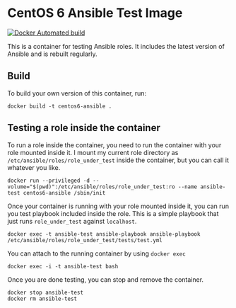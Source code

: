 # CentOS 6 Ansible Test Image #
[![Docker Automated build](https://img.shields.io/docker/automated/samdoran/centos6-ansible.svg?maxAge=2592000)](https://hub.docker.com/r/samdoran/centos6-ansible/)

This is a container for testing Ansible roles. It includes the latest version of Ansible and is rebuilt regularly.

## Build ##

To build your own version of this container, run:

    docker build -t centos6-ansible .

## Testing a role inside the container ##

To run a role inside the container, you need to run the container with your role mounted inside it. I mount my current role directory as `/etc/ansible/roles/role_under_test` inside the container, but you can call it whatever you like.

    docker run --privileged -d --volume="$(pwd)":/etc/ansible/roles/role_under_test:ro --name ansible-test centos6-ansible /sbin/init

Once your container is running with your role mounted inside it, you can run you test playbook included inside the role. This is a simple playbook that just runs `role_under_test` against `localhost`.

    docker exec -t ansible-test ansible-playbook ansible-playbook /etc/ansible/roles/role_under_test/tests/test.yml

You can attach to the running container by using `docker exec`

    docker exec -i -t ansible-test bash

Once you are done testing, you can stop and remove the container.

    docker stop ansible-test
    docker rm ansible-test
